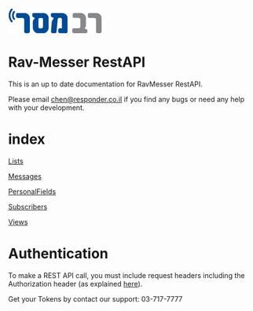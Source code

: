 
![RavMesser](https://raw.githubusercontent.com/chenrosenblum/my-description/master/ravmesser_logo.png)
# Rav-Messer RestAPI

This is an up to date documentation for RavMesser RestAPI.


Please email chen@responder.co.il if you find any bugs or need any help with your development.

# index


[Lists](https://github.com/chenrosenblum/my-description/tree/master/Lists )

[Messages](https://github.com/chenrosenblum/my-description/tree/master/Messages )

[PersonalFields](https://github.com/chenrosenblum/my-description/tree/master/PersonalFields )

[Subscribers](https://github.com/chenrosenblum/my-description/tree/master/Subscribers )

[Views](https://github.com/chenrosenblum/my-description/tree/master/Views )


# Authentication
To make a REST API call, you must include request headers including the Authorization header (as explained [here](https://github.com/chenrosenblum/my-description/tree/master/Authentication )).

Get your Tokens by contact our support: 03-717-7777
